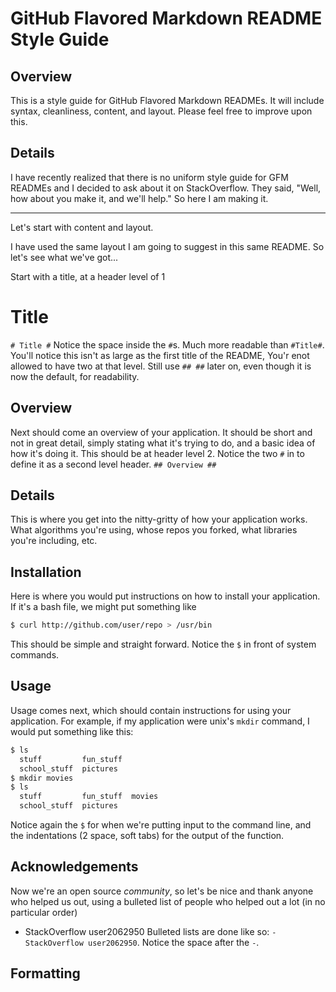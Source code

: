 # GitHub Flavored Markdown README Style Guide #

## Overview ##
This is a style guide for GitHub Flavored Markdown READMEs. It will include syntax, cleanliness, content, and layout. Please feel free to improve upon this.

## Details ##
I have recently realized that there is no uniform style guide for GFM READMEs and I decided to ask about it on StackOverflow. They said, "Well, how about you make it, and we'll help." So here I am making it. 

---

Let's start with content and layout.

I have used the same layout I am going to suggest in this same README. So let's see what we've got...

Start with a title, at a header level of 1

# Title #
```# Title #```
Notice the space inside the ```#```s. Much more readable than ```#Title#```. You'll notice this isn't as large as the first title of the README, You'r enot allowed to have two at that level. Still use ```## ##``` later on, even though it is now the default, for readability.

## Overview ##
Next should come an overview of your application. It should be short and not in great detail, simply stating what it's trying to do, and a basic idea of how it's doing it. This should be at header level 2.
Notice the two ```#``` in to define it as a second level header. ```## Overview ##```

## Details ##
This is where you get into the nitty-gritty of how your application works. What algorithms you're using, whose repos you forked, what libraries you're including, etc.

## Installation ##
Here is where you would put instructions on how to install your application. If it's a bash file, we might put something like
```bash
$ curl http://github.com/user/repo > /usr/bin
```

This should be simple and straight forward. Notice the ```$``` in front of system commands.

## Usage ##
Usage comes next, which should contain instructions for using your application. For example, if my application were unix's ```mkdir``` command, I would put something like this:
```bash
$ ls
  stuff         fun_stuff
  school_stuff  pictures
$ mkdir movies
$ ls
  stuff         fun_stuff  movies
  school_stuff  pictures
```

Notice again the ```$``` for when we're putting input to the command line, and the indentations (2 space, soft tabs) for the output of the function.

## Acknowledgements ##
Now we're an open source _community_, so let's be nice and thank anyone who helped us out, using a bulleted list of people who helped out a lot (in no particular order)
- StackOverflow user2062950
Bulleted lists are done like so: ```- StackOverflow user2062950```. Notice the space after the ```-```.

## Formatting


